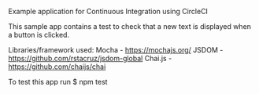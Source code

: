 Example application for Continuous Integration using CircleCI

This sample app contains a test to check that a new text is displayed when a button is clicked.

Libraries/framework used:
Mocha - https://mochajs.org/
JSDOM - https://github.com/rstacruz/jsdom-global
Chai.js - https://github.com/chaijs/chai

To test this app run 
$ npm test


